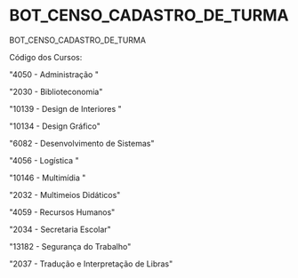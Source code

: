 # BOT_CENSO_CADASTRO_DE_TURMA
BOT_CENSO_CADASTRO_DE_TURMA

Código dos Cursos:

"4050 - Administração "

"2030 - Biblioteconomia"

"10139 - Design de Interiores "

"10134 - Design Gráfico"

"6082 - Desenvolvimento de Sistemas"

"4056 - Logística "

"10146 - Multimídia "

"2032 - Multimeios Didáticos"

"4059 - Recursos Humanos"

"2034 - Secretaria Escolar"

"13182 - Segurança do Trabalho"

"2037 - Tradução e Interpretação de Libras"
